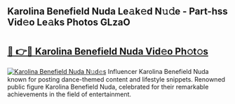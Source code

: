 ## Karolina Benefield Nuda Le𝚊k𝚎d N𝚞𝚍e - Part-hss Vid𝚎o Le𝚊ks Photos GLzaO

# <h2><a href="http://fbf44f3.evod.top/?m=Karolina+Benefield+Nuda">🔗 👉🔴 Karolina Benefield Nuda Vid𝚎o Ph𝚘t𝚘s</a></h2>

[![Karolina Benefield Nuda N𝚞d𝚎s](https://i.imgur.com/8V9OHl7.gif)](http://fbf44f3.evod.top/?m=Karolina+Benefield+Nuda)
Influencer Karolina Benefield Nuda known for posting dance-themed content and lifestyle snippets. Renowned public figure Karolina Benefield Nuda, celebrated for their remarkable achievements in the field of entertainment. 
